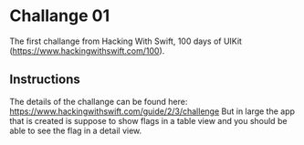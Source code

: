 # Challange 01
The first challange from Hacking With Swift, 100 days of UIKit (https://www.hackingwithswift.com/100).

## Instructions
The details of the challange can be found here: https://www.hackingwithswift.com/guide/2/3/challenge
But in large the app that is created is suppose to show flags in a table view and you should be able to see the flag in a detail view.
